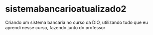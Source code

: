 # sistemabancarioatualizado2
Criando um sistema bancária no curso da DIO, utilizando tudo que eu aprendi nesse curso, fazendo junto do professor
